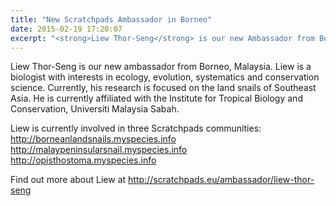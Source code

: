 ```yaml
---
title: "New Scratchpads Ambassador in Borneo"
date: 2015-02-19 17:20:07
excerpt: "<strong>Liew Thor-Seng</strong> is our new Ambassador from Borneo, Malaysia"
---
```


Liew Thor-Seng is our new ambassador from Borneo, Malaysia. Liew is a biologist with interests in ecology, evolution, systematics and conservation science. Currently, his research is focused on the land snails of Southeast Asia. He is currently affiliated with the Institute for Tropical Biology and Conservation, Universiti Malaysia Sabah.

Liew is currently involved in three Scratchpads communities:
http://borneanlandsnails.myspecies.info
http://malaypeninsularsnail.myspecies.info
http://opisthostoma.myspecies.info

Find out more about Liew at
http://scratchpads.eu/ambassador/liew-thor-seng
